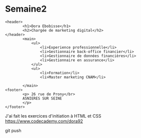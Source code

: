 # Semaine2

<!DOCTYPE html>
	<header>
			<h1>Dora Ebobisse</h1>
			<h2>Chargée de marketing digital</h2>
	</header>
			<main>
				<ul>
					<li>Experience professionnelle</li>
					<li>Gestionnaire back-office financier</li>
					<li>Gestionnaire de données financières</li>
					<li>Gestionnaire en assurance</li>
				</ul>	
				<ul>
					<li>Formation</li>
					<li>Master marketing CNAM</li>
				
			</main>
	<footer>
			<p> 26 rue de Prony</br>
			ASNIERES SUR SEINE 
			</p>
	</footer>		
</html>

J'ai fait les exercices d'initiation à HTML et CSS
https://www.codecademy.com/dora92

git push
